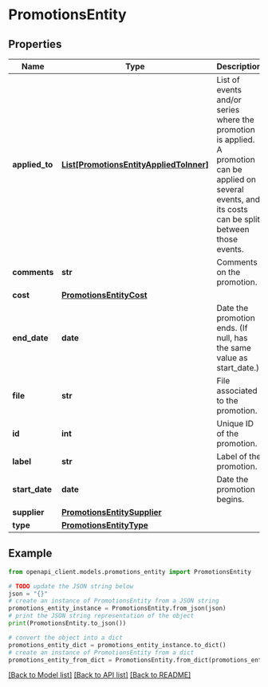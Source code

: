 # PromotionsEntity


## Properties

Name | Type | Description | Notes
------------ | ------------- | ------------- | -------------
**applied_to** | [**List[PromotionsEntityAppliedToInner]**](PromotionsEntityAppliedToInner.md) | List of events and/or series where the promotion is applied. A promotion can be applied on several events, and its costs can be split between those events. | 
**comments** | **str** | Comments on the promotion. | 
**cost** | [**PromotionsEntityCost**](PromotionsEntityCost.md) |  | 
**end_date** | **date** | Date the promotion ends. (If null, has the same value as start_date.) | 
**file** | **str** | File associated to the promotion. | [optional] 
**id** | **int** | Unique ID of the promotion. | 
**label** | **str** | Label of the promotion. | 
**start_date** | **date** | Date the promotion begins. | 
**supplier** | [**PromotionsEntitySupplier**](PromotionsEntitySupplier.md) |  | 
**type** | [**PromotionsEntityType**](PromotionsEntityType.md) |  | 

## Example

```python
from openapi_client.models.promotions_entity import PromotionsEntity

# TODO update the JSON string below
json = "{}"
# create an instance of PromotionsEntity from a JSON string
promotions_entity_instance = PromotionsEntity.from_json(json)
# print the JSON string representation of the object
print(PromotionsEntity.to_json())

# convert the object into a dict
promotions_entity_dict = promotions_entity_instance.to_dict()
# create an instance of PromotionsEntity from a dict
promotions_entity_from_dict = PromotionsEntity.from_dict(promotions_entity_dict)
```
[[Back to Model list]](../README.md#documentation-for-models) [[Back to API list]](../README.md#documentation-for-api-endpoints) [[Back to README]](../README.md)


